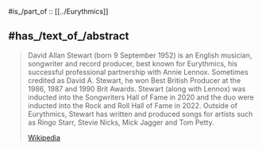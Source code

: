 ﻿---
aliases:
- "Dave Stewart"
- "David Allan Stewart"
---

#is_/part_of :: [[../Eurythmics]] 

## #has_/text_of_/abstract 

> David Allan Stewart (born 9 September 1952) is an English musician, songwriter and record producer, best known for Eurythmics, his successful professional partnership with Annie Lennox. Sometimes credited as David A. Stewart, he won Best British Producer at the 1986, 1987 and 1990 Brit Awards. Stewart (along with Lennox) was inducted into the Songwriters Hall of Fame in 2020 and the duo were inducted into the Rock and Roll Hall of Fame in 2022. Outside of Eurythmics, Stewart has written and produced songs for artists such as Ringo Starr, Stevie Nicks, Mick Jagger and Tom Petty.
>
> [Wikipedia](https://en.wikipedia.org/wiki/Dave%20Stewart%20(Eurythmics)) 




